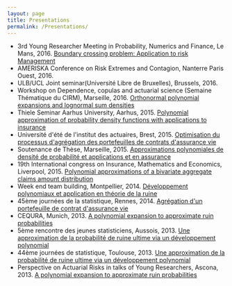 ```yaml
---
layout: page
title: Presentations
permalink: /Presentations/
---
```


* 3rd Young Researcher Meeting in Probability, Numerics and Finance, Le Mans, 2016.
[Boundary crossing problem: Application to risk Management ](/Presentations/YoungResearcherInProbability.pdf)
* AMERISKA Conference on Risk Extremes and Contagion, Nanterre Paris Ouest, 2016.
* ULB/UCL Joint seminar(Université Libre de Bruxelles), Brussels, 2016.
* Workshop on Dependence, copulas and actuarial science (Semaine Thématique du CIRM), Marseille, 2016.
[Orthonormal polynomial expansions and lognormal sum densities](/Presentations/SemaineThematiqueCIRMGoffard.pdf)
* Thiele Seminar Aarhus University, Aarhus, 2015.
[Polynomial approximation of probability density functions with applications to insurance](/Presentations/AUSeminar.pdf)
* Université d'été de l'institut des actuaires, Brest, 2015.
[Optimisation du processus d'agrégation des portefeuilles de contrats d'assurance vie](/Presentations/SlidesEuria.pdf)
* Soutenance de Thèse, Marseille, 2015.
[Approximations polynomiales de densité de probabilité et applications et en assurance](/Presentations/SoutenanceThese.pdf)
* 19th International congress on Insurance, Mathematics and Economics, Liverpool, 2015.
[Polynomial approximations of a bivariate aggregate claims amount distribution](/Presentations/IMEConferenceSlidesPO.pdf)
* Week end team building, Montpellier, 2014.
[Développement polynomiaux et application en théorie de la ruine](/Files/PresentationWeTeamBuilding/Pierre-O-Goffard-WETeamBuildingMontpellier.pdf)
* 45ème journées de la statistique, Rennes, 2014.
[Agrégation d'un portefeuille de contrat d'assurance vie](/Presentations/SlidesSFDSGoffardRennes.pdf)
* CEQURA, Munich, 2013. [A polynomial expansion to approximate ruin probabilities](/Presentations/SlidesCEQURA2013Goffard.pdf)
* 5ème rencontre des jeunes statisticiens, Aussois, 2013. [Une approximation de la probabilité de ruine ultime via un développement polynomial](/Presentations/SlidesAussoisGoffard.pdf)
* 44ème journées de statistique, Toulouse, 2013. [Une approximation de la probabilité de ruine ultime via un développement polynomial](/Presentations/Goffard_PO_StatistiqueNonParametrique.pdf)
* Perspective on Actuarial Risks in talks of Young Researchers, Ascona, 2013. [A polynomial expansion to approximate ruin probabilities](/presentations/SlidesAscona.pdf)